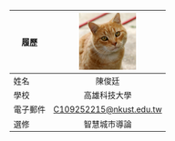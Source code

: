 |      履歷        |<img src="https://github.com/csmm9937/a20240329/blob/main/cat.PNG" width=100 height=100/>|
| ---------------- |:-----------------------------:|
| 姓名             | 陳俊廷                  |
| 學校             | 高雄科技大學                  |
| 電子郵件         | C109252215@nkust.edu.tw          |
| 選修             | 智慧城市導論                  |
